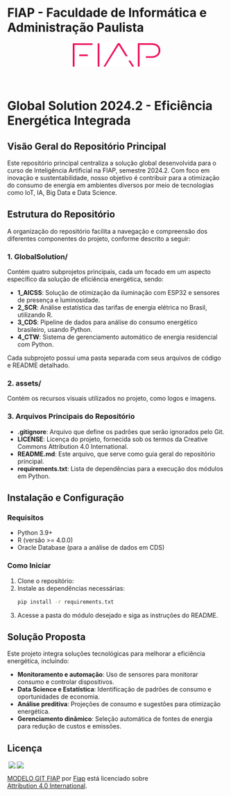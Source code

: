 # FIAP - Faculdade de Informática e Administração Paulista

<p align="center">
<a href= "https://www.fiap.com.br/"><img src="assets/logo-fiap.png" alt="FIAP - Faculdade de Informática e Administração Paulista" border="0" width=40% height=40%></a>
</p>

<br>

# Global Solution 2024.2 - Eficiência Energética Integrada

## Visão Geral do Repositório Principal
Este repositório principal centraliza a solução global desenvolvida para o curso de Inteligência Artificial na FIAP, semestre 2024.2. Com foco em inovação e sustentabilidade, nosso objetivo é contribuir para a otimização do consumo de energia em ambientes diversos por meio de tecnologias como IoT, IA, Big Data e Data Science.

## Estrutura do Repositório
A organização do repositório facilita a navegação e compreensão dos diferentes componentes do projeto, conforme descrito a seguir:

### 1. GlobalSolution/
Contém quatro subprojetos principais, cada um focado em um aspecto específico da solução de eficiência energética, sendo:

- **1_AICSS**: Solução de otimização da iluminação com ESP32 e sensores de presença e luminosidade.
- **2_SCR**: Análise estatística das tarifas de energia elétrica no Brasil, utilizando R.
- **3_CDS**: Pipeline de dados para análise do consumo energético brasileiro, usando Python.
- **4_CTW**: Sistema de gerenciamento automático de energia residencial com Python.

Cada subprojeto possui uma pasta separada com seus arquivos de código e README detalhado.

### 2. assets/
Contém os recursos visuais utilizados no projeto, como logos e imagens.

### 3. Arquivos Principais do Repositório
- **.gitignore**: Arquivo que define os padrões que serão ignorados pelo Git.
- **LICENSE**: Licença do projeto, fornecida sob os termos da Creative Commons Attribution 4.0 International.
- **README.md**: Este arquivo, que serve como guia geral do repositório principal.
- **requirements.txt**: Lista de dependências para a execução dos módulos em Python.

## Instalação e Configuração
### Requisitos
- Python 3.9+
- R (versão >= 4.0.0)
- Oracle Database (para a análise de dados em CDS)

### Como Iniciar
1. Clone o repositório:
2. Instale as dependências necessárias:
   ```bash
   pip install -r requirements.txt
   ```
3. Acesse a pasta do módulo desejado e siga as instruções do README.

## Solução Proposta
Este projeto integra soluções tecnológicas para melhorar a eficiência energética, incluindo:
- **Monitoramento e automação**: Uso de sensores para monitorar consumo e controlar dispositivos.
- **Data Science e Estatística**: Identificação de padrões de consumo e oportunidades de economia.
- **Análise preditiva**: Projeções de consumo e sugestões para otimização energética.
- **Gerenciamento dinâmico**: Seleção automática de fontes de energia para redução de custos e emissões.

## Licença
<img style="height:22px!important;margin-left:3px;vertical-align:text-bottom;" src="https://mirrors.creativecommons.org/presskit/icons/cc.svg?ref=chooser-v1"><img style="height:22px!important;margin-left:3px;vertical-align:text-bottom;" src="https://mirrors.creativecommons.org/presskit/icons/by.svg?ref=chooser-v1"><p xmlns:cc="http://creativecommons.org/ns#" xmlns:dct="http://purl.org/dc/terms/"><a property="dct:title" rel="cc:attributionURL" href="https://github.com/agodoi/template">MODELO GIT FIAP</a> por <a rel="cc:attributionURL dct:creator" property="cc:attributionName" href="https://fiap.com.br">Fiap</a> está licenciado sobre <a href="http://creativecommons.org/licenses/by/4.0/?ref=chooser-v1" target="_blank" rel="license noopener noreferrer" style="display:inline-block;">Attribution 4.0 International</a>.</p>

